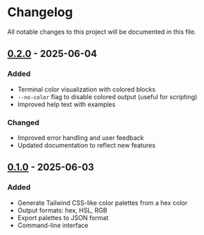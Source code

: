 # Changelog

All notable changes to this project will be documented in this file.

## [0.2.0] - 2025-06-04

### Added
- Terminal color visualization with colored blocks
- `--no-color` flag to disable colored output (useful for scripting)
- Improved help text with examples

### Changed
- Improved error handling and user feedback
- Updated documentation to reflect new features

## [0.1.0] - 2025-06-03

### Added
- Generate Tailwind CSS-like color palettes from a hex color
- Output formats: hex, HSL, RGB
- Export palettes to JSON format
- Command-line interface

[0.2.0]: https://github.com/claytonchew/tailwindcss-palette-go/compare/v0.1.0...v0.2.0
[0.1.0]: https://github.com/claytonchew/tailwindcss-palette-go/releases/tag/v0.1.0
